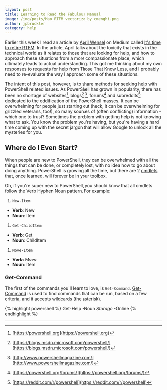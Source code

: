 ```yaml
---
layout: post
title: Learning to Read the Fabulous Manual
image: /img/posts/Mao_RTFM_vectorize_by_cmenghi.png
author: jpbruckler
category: help
---
```


Earlier this week I read an article by [April Wensel](https://twitter.com/aprilwensel) on Medium called [It's time to retire RTFM](https://medium.com/compassionate-coding/its-time-to-retire-rtfm-31acdfef654f). In the article, April talks about the toxicity that 
exists in the technical world as it relates to those that are looking for help, and how to approach these situations from a more 
compassionate place, which ultimately leads to actual understanding. This got me thinking about my own responses to requests for help 
from Those That Know Less, and I probably need to re-evaluate the way I approach some of these situations.

The intent of this post, however, is to share methods for seeking help with PowerShell related issues. As PowerShell has grown in 
popularity, there has been no shortage of websites[^1], blogs[^2] [^3], forums[^4] and subreddits[^5] dedicated to the eddification of the 
PowerShell masses. It can be overwhelming for people just starting out (heck, it can be overwhelming for grizzled veterans, too!), so 
many sources of (often conflicting) information - which one to trust? Sometimes the problem with getting help is not knowing what to 
ask. You know the problem you're having, but you're having a hard time coming up with the secret jargon that will allow Google to 
unlock all the mysteries for you.

## Where do I Even Start?

When people are new to PowerShell, they can be overwhelmed with all the things that can be done, or completely lost, with no idea 
how to go about doing anything. PowerShell is growing all the time, but there are 2 
[cmdlets](https://msdn.microsoft.com/en-us/library/ms714395(v=vs.85).aspx) that, once learned, will forever be in your toolbox.

Oh, if you're super new to PowerShell, you should know that all cmdlets follow the Verb Hyphen Noun pattern. For example:

1. `New-Item`
  * **Verb**: New
  * **Noun**: Item
1. `Get-ChildItem`
  * **Verb**: Get
  * **Noun**: ChildItem
1. `Move-Item`
  * **Verb**: Move
  * **Noun**: Item

### Get-Command

The first of the commands you'll learn to love, is `Get-Command`. [Get-Command](https://docs.microsoft.com/en-us/powershell/module/Microsoft.PowerShell.Core/Get-Command?view=powershell-5.1)
is used to find commands that can be run, based on a few criteria, and it accepts wildcards (the asterisk).

{% highlight powershell %}
Get-Help -Noun *Storage* -Online
{% endhighlight %}



***
[^1]: [https://powershell.org](https://powershell.org)
[^2]: [https://blogs.msdn.microsoft.com/powershell/](https://blogs.msdn.microsoft.com/powershell/)
[^3]: [http://www.powershellmagazine.com/](http://www.powershellmagazine.com/)
[^4]: [https://powershell.org/forums/](https://powershell.org/forums/)
[^5]: [https://reddit.com/r/powershell](https://reddit.com/r/powershell)